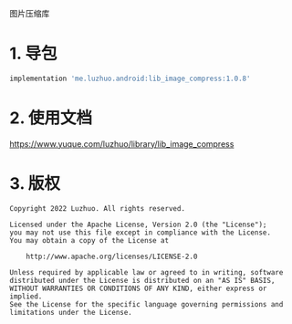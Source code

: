 图片压缩库

# 1. 导包

```groovy
implementation 'me.luzhuo.android:lib_image_compress:1.0.8'
```

# 2. 使用文档

https://www.yuque.com/luzhuo/library/lib_image_compress

# 3. 版权

```
Copyright 2022 Luzhuo. All rights reserved.

Licensed under the Apache License, Version 2.0 (the "License");
you may not use this file except in compliance with the License.
You may obtain a copy of the License at

    http://www.apache.org/licenses/LICENSE-2.0

Unless required by applicable law or agreed to in writing, software
distributed under the License is distributed on an "AS IS" BASIS,
WITHOUT WARRANTIES OR CONDITIONS OF ANY KIND, either express or implied.
See the License for the specific language governing permissions and
limitations under the License.
```

